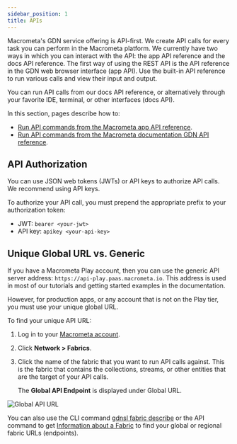 ```yaml
---
sidebar_position: 1
title: APIs
---
```


Macrometa's GDN service offering is API-first. We create API calls for every task you can perform in the Macrometa platform.
We currently have two ways in which you can interact with the API: the app API reference and the docs API reference.
The first way of using the REST API is the API reference in the GDN web browser interface (app API). Use the built-in API reference to run various calls and view their input and output.

You can run API calls from our docs API reference, or alternatively through your favorite IDE, terminal, or other interfaces (docs API).

In this section, pages describe how to:

- [Run API commands from the Macrometa app API reference](./run-api-commands-app.md).
- [Run API commands from the Macrometa documentation GDN API reference](./run-api-commands-docs.md).

## API Authorization

You can use JSON web tokens (JWTs) or API keys to authorize API calls. We recommend using API keys.

To authorize your API call, you must prepend the appropriate prefix to your authorization token:

- JWT: `bearer <your-jwt>`
- API key: `apikey <your-api-key>`

## Unique Global URL vs. Generic

If you have a Macrometa Play account, then you can use the generic API server address: `https://api-play.paas.macrometa.io`. This address is used in most of our tutorials and getting started examples in the documentation.

However, for production apps, or any account that is not on the Play tier, you must use your unique global URL.

To find your unique API URL:

1. Log in to your [Macrometa account](https://auth-play.macrometa.io/).
2. Click **Network > Fabrics**.
3. Click the name of the fabric that you want to run API calls against. This is the fabric that contains the collections, streams, or other entities that are the target of your API calls.

   The **Global API Endpoint** is displayed under Global URL.

![Global API URL](/img/fabrics/global-api-endpoint.png)

You can also use the CLI command [gdnsl fabric describe](../../developer-hub/cli/fabrics-cli#gdnsl-fabric-describe) or the API command to get [Information about a Fabric](https://www.macrometa.com/docs/api#/operations/InformationOfTheGeo-fabric) to find your global or regional fabric URLs (endpoints).
